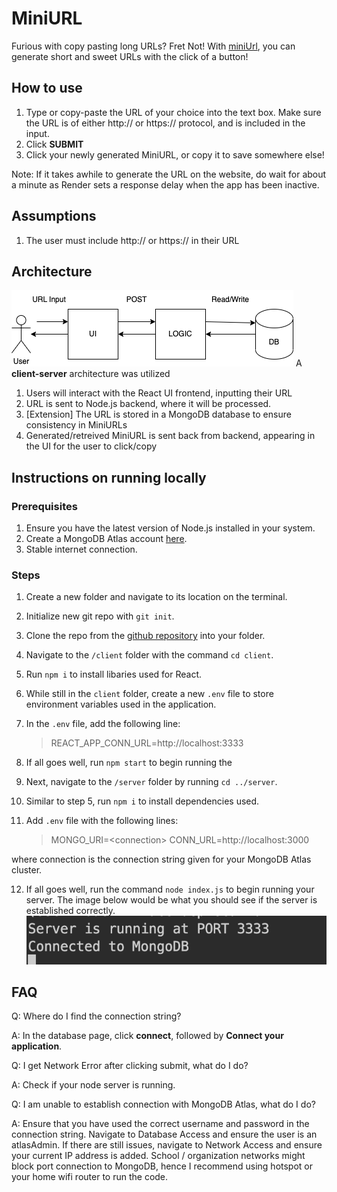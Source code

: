 # MiniURL

Furious with copy pasting long URLs? Fret Not! With [miniUrl](https://mini-url-app.onrender.com), you can generate short and sweet URLs with the click of a button!

## How to use

1. Type or copy-paste the URL of your choice into the text box. Make sure the URL is of either http:// or https:// protocol, and is included in the input.
2. Click **SUBMIT**
3. Click your newly generated MiniURL, or copy it to save somewhere else!

Note: If it takes awhile to generate the URL on the website, do wait for about a minute as Render sets a response delay when the app has been inactive.

## Assumptions

1. The user must include http:// or https:// in their URL

## Architecture

![cv_arch](./diagrams/cv_arch.png)
A **client-server** architecture was utilized

1. Users will interact with the React UI frontend, inputting their URL
2. URL is sent to Node.js backend, where it will be processed.
3. \[Extension\] The URL is stored in a MongoDB database to ensure consistency in MiniURLs
4. Generated/retreived MiniURL is sent back from backend, appearing in the UI for the user to click/copy

## Instructions on running locally

### Prerequisites

1. Ensure you have the latest version of Node.js installed in your system.
2. Create a MongoDB Atlas account [here](https://www.mongodb.com/docs/atlas/getting-started/?_ga=2.154597496.1536413800.1676619548-2109432026.1676289810).
3. Stable internet connection.

### Steps

1. Create a new folder and navigate to its location on the terminal.
2. Initialize new git repo with `git init`.
3. Clone the repo from the [github repository](https://github.com/WJunHong/MiniURL) into your folder.
4. Navigate to the `/client` folder with the command `cd client`.
5. Run `npm i` to install libaries used for React.
6. While still in the `client` folder, create a new `.env` file to store environment variables used in the application.
7. In the `.env` file, add the following line:

   > REACT_APP_CONN_URL=http://localhost:3333

8. If all goes well, run `npm start` to begin running the
9. Next, navigate to the `/server` folder by running `cd ../server`.
10. Similar to step 5, run `npm i` to install dependencies used.
11. Add `.env` file with the following lines:
    > MONGO_URI=\<connection>
    > CONN_URL=http://localhost:3000

where connection is the connection string given for your MongoDB Atlas cluster.

12. If all goes well, run the command `node index.js` to begin running your server. The image below would be what you should see if the server is established correctly.
    ![server_message](diagrams/server_message.png)

## FAQ

Q: Where do I find the connection string?

A: In the database page, click **connect**, followed by **Connect your application**.

Q: I get Network Error after clicking submit, what do I do?

A: Check if your node server is running.

Q: I am unable to establish connection with MongoDB Atlas, what do I do?

A: Ensure that you have used the correct username and password in the connection string. Navigate to Database Access and ensure the user is an atlasAdmin. If there are still issues, navigate to Network Access and ensure your current IP address is added. School / organization networks might block port connection to MongoDB, hence I recommend using hotspot or your home wifi router to run the code.
